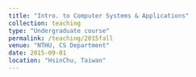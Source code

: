 ```yaml
---
title: "Intro. to Computer Systems & Applications"
collection: teaching
type: "Undergraduate course"
permalink: /teaching/2015fall
venue: "NTHU, CS Department"
date: 2015-09-01
location: "HsinChu, Taiwan"
---
```


